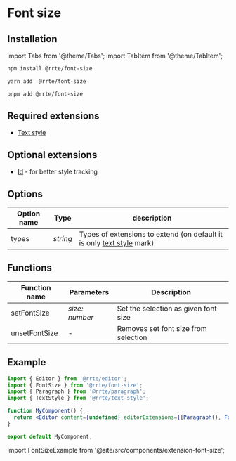 # Font size

## Installation

import Tabs from '@theme/Tabs';
import TabItem from '@theme/TabItem';

<Tabs>
  <TabItem value="npm" label="npm" default>

```bash
npm install @rrte/font-size
```

  </TabItem>
  <TabItem value="yarn" label="yarn">

```bash
yarn add  @rrte/font-size
```

  </TabItem>
  <TabItem value="pnpm" label="pnpm">

```bash
pnpm add @rrte/font-size
```

  </TabItem>
</Tabs>

## Required extensions

- [Text style](text-style)

## Optional extensions

- [Id](id) - for better style tracking

## Options

| Option name | Type     | description                                                                         |
| ----------- | -------- | ----------------------------------------------------------------------------------- |
| types       | _string_ | Types of extensions to extend (on default it is only [text style](text-style) mark) |

## Functions

| Function name | Parameters     | Description                          |
| ------------- | -------------- | ------------------------------------ |
| setFontSize   | _size: number_ | Set the selection as given font size |
| unsetFontSize | -              | Removes set font size from selection |

## Example

```jsx
import { Editor } from '@rrte/editor';
import { FontSize } from '@rrte/font-size';
import { Paragraph } from '@rrte/paragraph';
import { TextStyle } from '@rrte/text-style';

function MyComponent() {
  return <Editor content={undefined} editorExtensions={[Paragraph(), FontSize(), TextStyle()]} />;
}

export default MyComponent;
```

import FontSizeExample from '@site/src/components/extension-font-size';

<FontSizeExample />
